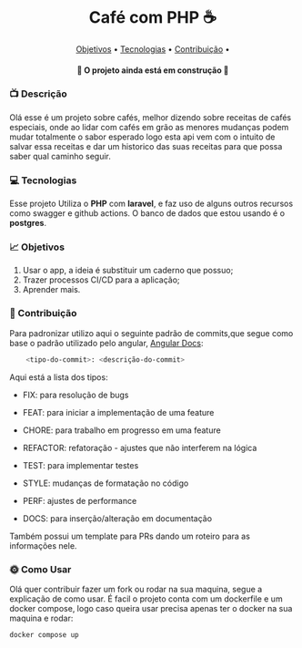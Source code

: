 <h1 align="center">Café com PHP ☕</h1>

<p align="center">
 <a href="#objetivos">Objetivos</a> •
 <a href="#tecnologias">Tecnologias</a> • 
 <a href="#contribuicao">Contribuição</a> • 
</p>

<h4 align="center"> 
	🚧 O projeto ainda está em construção  🚧
</h4>

### :tv: Descrição

Olá esse é um projeto sobre cafés, melhor dizendo sobre receitas de cafés especiais, onde ao lidar com cafés em grão as menores mudanças podem mudar totalmente o sabor esperado logo esta api vem com o intuito de salvar essa receitas e dar um historico das suas receitas para que possa saber qual caminho seguir.

### :computer: Tecnologias

Esse projeto Utiliza o <b>PHP</b> com <b>laravel</b>, e faz uso de alguns outros recursos como swagger e github actions.
O banco de dados que estou usando é o <b>postgres</b>.

### :chart_with_upwards_trend: Objetivos

1.  Usar o app, a ideia é substituir um caderno que possuo;
2.  Trazer processos CI/CD para a aplicação;
3.  Aprender mais.

### :raising_hand: Contribuição

Para padronizar utilizo aqui o seguinte padrão de commits,que segue como base o padrão utilizado pelo angular, [Angular Docs](https://github.com/angular/angular/blob/22b96b9/CONTRIBUTING.md#-commit-message-guidelines):

```bash
    <tipo-do-commit>: <descrição-do-commit>
```

Aqui está a lista dos tipos:

-   FIX: para resolução de bugs

-   FEAT: para iniciar a implementação de uma feature

-   CHORE: para trabalho em progresso em uma feature

-   REFACTOR: refatoração - ajustes que não interferem na lógica

-   TEST: para implementar testes

-   STYLE: mudanças de formatação no código

-   PERF: ajustes de performance

-   DOCS: para inserção/alteração em documentação

Também possui um template para PRs dando um roteiro para as informações nele.

### :sun_with_face: Como Usar

Olá quer contribuir fazer um fork ou rodar na sua maquina, segue a explicação de como usar.
É facil o projeto conta com um dockerfile e um docker compose, logo caso queira usar precisa apenas ter o docker na sua maquina e rodar:

```bash
docker compose up
```
